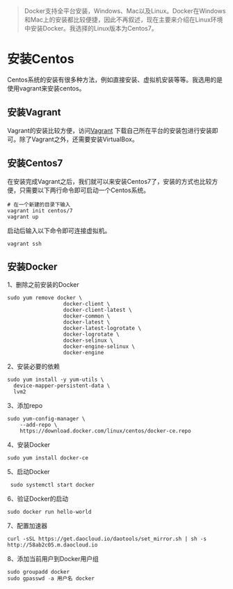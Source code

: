> Docker支持全平台安装，Windows、Mac以及Linux。Docker在Windows和Mac上的安装都比较便捷，因此不再叙述，现在主要来介绍在Linux环境中安装Docker。我选择的Linux版本为Centos7。

# 安装Centos

Centos系统的安装有很多种方法，例如直接安装、虚拟机安装等等。我选用的是使用vagrant来安装centos。

## 安装Vagrant

Vagrant的安装比较方便，访问[Vagrant](https://www.vagrantup.com/downloads.html) 下载自己所在平台的安装包进行安装即可。除了Vagrant之外，还需要安装VirtualBox。

## 安装Centos7

在安装完成Vagrant之后，我们就可以来安装Centos7了，安装的方式也比较方便，只需要以下两行命令即可启动一个Centos系统。

```shell
# 在一个新建的目录下输入
vagrant init centos/7
vagrant up
```

启动后输入以下命令即可连接虚拟机。

```shell
vagrant ssh
```

## 安装Docker

1、删除之前安装的Docker

```shell
sudo yum remove docker \
                  docker-client \
                  docker-client-latest \
                  docker-common \
                  docker-latest \
                  docker-latest-logrotate \
                  docker-logrotate \
                  docker-selinux \
                  docker-engine-selinux \
                  docker-engine
```

2、安装必要的依赖

```shell
sudo yum install -y yum-utils \
  device-mapper-persistent-data \
  lvm2
```

3、添加repo

```shell
sudo yum-config-manager \
    --add-repo \
    https://download.docker.com/linux/centos/docker-ce.repo
```

4、安装Docker

```shell
sudo yum install docker-ce
```

5、启动Docker

```shell
 sudo systemctl start docker
```

6、验证Docker的启动

```shell
sudo docker run hello-world
```

7、配置加速器

```shell
curl -sSL https://get.daocloud.io/daotools/set_mirror.sh | sh -s http://58ab2c05.m.daocloud.io
```

8、添加当前用户到Docker用户组

```python
sudo groupadd docker
sudo gpasswd -a 用户名 docker
```


